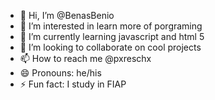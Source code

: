 - 👋 Hi, I’m @BenasBenio
- 👀 I’m interested in learn more of porgraming
- 🌱 I’m currently learning javascript and html 5
- 💞️ I’m looking to collaborate on cool projects
- 📫 How to reach me @pxreschx
- 😄 Pronouns: he/his
- ⚡ Fun fact: I study in FIAP

<!---
BenasBenio/BenasBenio is a ✨ special ✨ repository because its `README.md` (this file) appears on your GitHub profile.
You can click the Preview link to take a look at your changes.
--->

